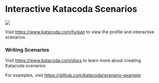 # Interactive Katacoda Scenarios

[![](http://shields.katacoda.com/katacoda/furkan/count.svg)](https://www.katacoda.com/furkan "Get your profile on Katacoda.com")

Visit https://www.katacoda.com/furkan to view the profile and interactive scenarios

### Writing Scenarios
Visit https://www.katacoda.com/docs to learn more about creating Katacoda scenarios

For examples, visit https://github.com/katacoda/scenario-example
